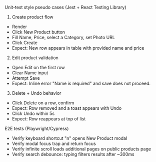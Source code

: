 Unit-test style pseudo cases (Jest + React Testing Library)

1) Create product flow
- Render <ProductsEditorPage />
- Click New Product button
- Fill Name, Price, select a Category, set Photo URL
- Click Create
- Expect: New row appears in table with provided name and price

2) Edit product validation
- Open Edit on the first row
- Clear Name input
- Attempt Save
- Expect: Inline error "Name is required" and save does not proceed.

3) Delete + Undo behavior
- Click Delete on a row, confirm
- Expect: Row removed and a toast appears with Undo
- Click Undo within 5s
- Expect: Row reappears at top of list

E2E tests (Playwright/Cypress)
- Verify keyboard shortcut "n" opens New Product modal
- Verify modal focus trap and return focus
- Verify infinite scroll loads additional pages on public products page
- Verify search debounce: typing filters results after ~300ms
